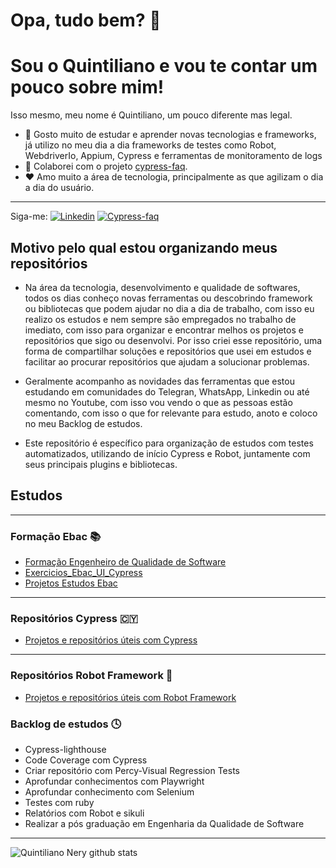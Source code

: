 # Opa, tudo bem? 👋 ##
# Sou o Quintiliano e vou te contar um pouco sobre mim! ##

Isso mesmo, meu nome é Quintiliano, um pouco diferente mas legal.
- 📘 Gosto muito de estudar e aprender novas tecnologias e frameworks, já utilizo no meu dia a dia frameworks de testes como Robot, WebdriverIo, Appium, Cypress e ferramentas de monitoramento de logs
- 💪 Colaborei com o projeto [cypress-faq](https://github.com/samlucax/cypress-faq).
- ❤️ Amo muito a área de tecnologia, principalmente as que agilizam o dia a dia do usuário.

-----

Siga-me: 
[![Linkedin](https://badgen.net/badge/Linkedin/quintilianonery?icon=linkedin)](https://www.linkedin.com/in/quintilianonery/)
[![Cypress-faq](https://badgen.net/badge/Cypress-faq/quintilianonery?icon=Cypress-faq)](https://github.com/samlucax/cypress-faq)

## Motivo pelo qual estou organizando meus repositórios ##
- Na área da tecnologia, desenvolvimento e qualidade de softwares, todos os dias conheço novas ferramentas ou descobrindo framework ou bibliotecas que podem ajudar no dia a dia de trabalho, com isso eu realizo os estudos e nem sempre são empregados no trabalho de imediato, com isso para organizar e encontrar melhos os projetos e repositórios que sigo ou desenvolvi.  Por isso criei esse repositório, uma forma de compartilhar soluções e repositórios que usei em estudos e facilitar ao procurar repositórios que ajudam a solucionar problemas.

-  Geralmente acompanho as novidades das ferramentas que estou estudando em comunidades do Telegran, WhatsApp, Linkedin ou até mesmo no Youtube, com isso vou vendo o que as pessoas estão comentando, com isso o que for relevante para estudo, anoto e coloco no meu Backlog de estudos.

- Este repositório é específico para organização de estudos com testes automatizados, utilizando de início Cypress e Robot, juntamente com seus principais plugins e bibliotecas.

## Estudos ##

------
### Formação Ebac 📚
- [Formação Engenheiro de Qualidade de Software](https://github.com/QuintilianoNery/exercicios-ebac)
- [Exercicios_Ebac_UI_Cypress](https://github.com/QuintilianoNery/Exercicios_Ebac_UI_Cypress)
- [Projetos Estudos Ebac](https://github.com/QuintilianoNery?tab=repositories&q=ebac&type=&language=&sort=)
------

### Repositórios Cypress :cyprus: ###
- [Projetos e repositórios úteis com Cypress](https://github.com/QuintilianoNery?tab=repositories&q=cypress&type=public&language=&sort=)

------

### Repositórios Robot Framework :robot: ###
- [Projetos e repositórios úteis com Robot Framework](https://github.com/QuintilianoNery?tab=repositories&q=robot&language=&sort=)

### Backlog de estudos :clock4: ###

- Cypress-lighthouse
- Code Coverage com Cypress
- Criar repositório com Percy-Visual Regression Tests
- Aprofundar conhecimentos com Playwright 
- Aprofundar conhecimento com Selenium 
- Testes com ruby
- Relatórios com Robot e sikuli
- Realizar a pós graduação em Engenharia da Qualidade de Software

-----

![Quintiliano Nery github stats](https://github-profile-summary-cards.vercel.app/api/cards/profile-details?username=QuintilianoNery&theme=solarized_dark)

